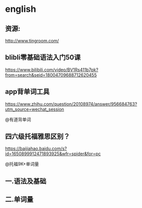 # english

## 资源:

http://www.tingroom.com/

## blibli零基础语法入门50课

https://www.bilibili.com/video/BV1Rs411b7pk?from=search&seid=18004709688712620455

## app背单词工具

https://www.zhihu.com/question/20108974/answer/956684763?utm_source=wechat_session

@有道背单词

## 四六级托福雅思区别？

https://baijiahao.baidu.com/s?id=1650899912471893925&wfr=spider&for=pc

@托福9K+单词量

## 一.语法及基础



## 二.单词量